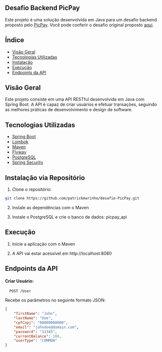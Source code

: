 

## Desafio Backend PicPay
 Este projeto é uma solução desenvolvida em Java para um desafio backend proposto pelo [PicPay](https://picpay.com/). Você pode conferir o desafio original proposto [aqui](https://github.com/PicPay/picpay-desafio-backend).

## Índice
- [Visão Geral](#visão-geral)
- [Tecnologias Utilizadas](#tecnologias-utilizadas)
- [Instalação](#instalação-via-repositório)
- [Execução](#execução)
- [Endpoints da API](#endpoints-da-api)

## Visão Geral
Este projeto consiste em uma API RESTful desenvolvida em Java com Spring Boot. A API é capaz de criar usuários e efetuar transações, seguindo as melhores práticas de desenvolvimento e design de software.

## Tecnologias Utilizadas
- [Spring Boot](https://spring.io/projects/spring-boot)
- [Lombok](https://projectlombok.org/)
- [Maven](https://maven.apache.org/)
- [Flyway](https://flywaydb.org/)
- [PostgreSQL](https://www.postgresql.org/)
- [Spring Security](https://spring.io/projects/spring-security)

## Instalação via Repositório
1. Clone o repositório:

```bash
git clone https://github.com/patrickmarinho/desafio-PicPay.git
```

2. Instale as dependências com o Maven

3. Instale o PostgreSQL e crie o banco de dados: picpay_api

## Execução
1. Inicie a aplicação com o Maven

2. A API vai estar acessível em http://localhost:8080

## Endpoints da API

#### Criar Usuário:

```http
  POST /User
```
Recebe os parâmetros no seguinte formato JSON:

```json
{
	"firstName": "John",
	"lastName": "Doe",
	"cpfCnpj": "00000000000",
	"email": "johndoe@domain.com",
	"password": "12345",
	"currentBalance": 100,
	"userType": "COMMON"
}
```
